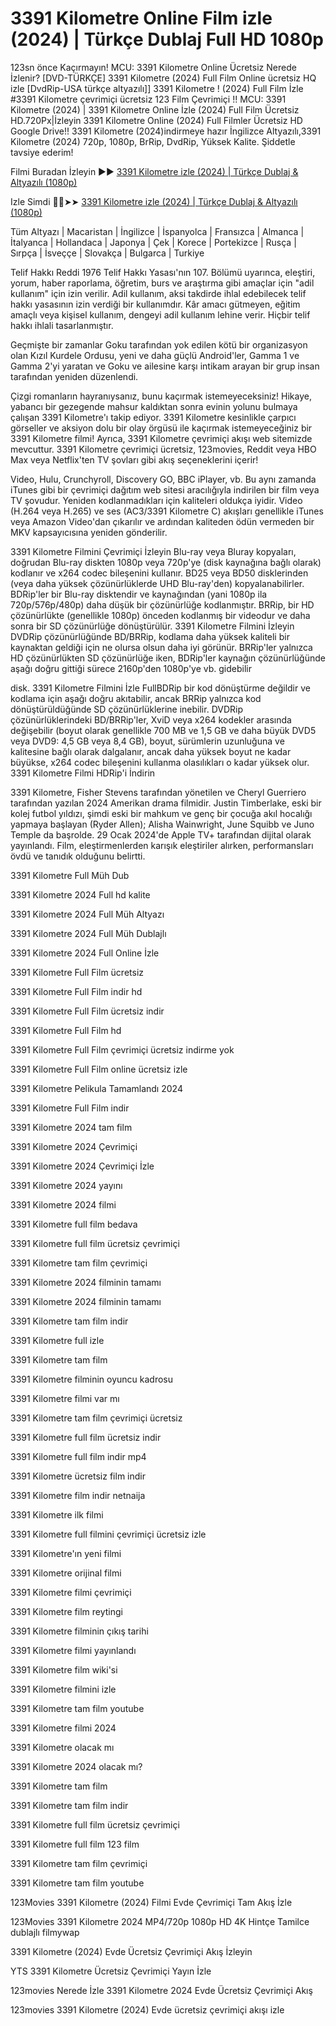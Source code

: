 # 3391 Kilometre Online Film izle (2024) | Türkçe Dublaj Full HD 1080p

123sn önce Kaçırmayın! MCU: 3391 Kilometre Online Ücretsiz Nerede İzlenir? [DVD-TÜRKÇE] 3391 Kilometre (2024) Full Film Online ücretsiz HQ izle [DvdRip-USA türkçe altyazılı]] 3391 Kilometre ! (2024) Full Film İzle #3391 Kilometre çevrimiçi ücretsiz 123 Film Çevrimiçi !! MCU: 3391 Kilometre (2024) | 3391 Kilometre Online İzle (2024) Full Film Ücretsiz HD.720Px|İzleyin 3391 Kilometre Online (2024) Full Filmler Ücretsiz HD Google Drive!! 3391 Kilometre (2024)indirmeye hazır İngilizce Altyazılı,3391 Kilometre (2024) 720p, 1080p, BrRip, DvdRip, Yüksek Kalite. Şiddetle tavsiye ederim!

Filmi Buradan İzleyin ▶▶ [3391 Kilometre izle (2024) | Türkçe Dublaj & Altyazılı (1080p)](https://4k.yeshq.biz/tr/movie/1155739/)

Izle Simdi 🔴✅➤➤ [3391 Kilometre izle (2024) | Türkçe Dublaj & Altyazılı (1080p)](https://flix.dcine.pro/tr/movie/1155739/)

Tüm Altyazı | Macaristan | İngilizce | İspanyolca | Fransızca | Almanca | İtalyanca | Hollandaca | Japonya | Çek | Korece | Portekizce | Rusça | Sırpça | İsveççe | Slovakça | Bulgarca | Turkiye

Telif Hakkı Reddi 1976 Telif Hakkı Yasası'nın 107. Bölümü uyarınca, eleştiri, yorum, haber raporlama, öğretim, burs ve araştırma gibi amaçlar için "adil kullanım" için izin verilir. Adil kullanım, aksi takdirde ihlal edebilecek telif hakkı yasasının izin verdiği bir kullanımdır. Kâr amacı gütmeyen, eğitim amaçlı veya kişisel kullanım, dengeyi adil kullanım lehine verir. Hiçbir telif hakkı ihlali tasarlanmıştır.

Geçmişte bir zamanlar Goku tarafından yok edilen kötü bir organizasyon olan Kızıl Kurdele Ordusu, yeni ve daha güçlü Android'ler, Gamma 1 ve Gamma 2'yi yaratan ve Goku ve ailesine karşı intikam arayan bir grup insan tarafından yeniden düzenlendi.

Çizgi romanların hayranıysanız, bunu kaçırmak istemeyeceksiniz! Hikaye, yabancı bir gezegende mahsur kaldıktan sonra evinin yolunu bulmaya çalışan 3391 Kilometre'ı takip ediyor. 3391 Kilometre kesinlikle çarpıcı görseller ve aksiyon dolu bir olay örgüsü ile kaçırmak istemeyeceğiniz bir 3391 Kilometre filmi! Ayrıca, 3391 Kilometre çevrimiçi akışı web sitemizde mevcuttur. 3391 Kilometre çevrimiçi ücretsiz, 123movies, Reddit veya HBO Max veya Netflix'ten TV şovları gibi akış seçeneklerini içerir!

Video, Hulu, Crunchyroll, Discovery GO, BBC iPlayer, vb. Bu aynı zamanda iTunes gibi bir çevrimiçi dağıtım web sitesi aracılığıyla indirilen bir film veya TV şovudur. Yeniden kodlanmadıkları için kaliteleri oldukça iyidir. Video (H.264 veya H.265) ve ses (AC3/3391 Kilometre C) akışları genellikle iTunes veya Amazon Video'dan çıkarılır ve ardından kaliteden ödün vermeden bir MKV kapsayıcısına yeniden gönderilir.

3391 Kilometre Filmini Çevrimiçi İzleyin Blu-ray veya Bluray kopyaları, doğrudan Blu-ray diskten 1080p veya 720p'ye (disk kaynağına bağlı olarak) kodlanır ve x264 codec bileşenini kullanır. BD25 veya BD50 disklerinden (veya daha yüksek çözünürlüklerde UHD Blu-ray'den) kopyalanabilirler. BDRip'ler bir Blu-ray disktendir ve kaynağından (yani 1080p ila 720p/576p/480p) daha düşük bir çözünürlüğe kodlanmıştır. BRRip, bir HD çözünürlükte (genellikle 1080p) önceden kodlanmış bir videodur ve daha sonra bir SD çözünürlüğe dönüştürülür. 3391 Kilometre Filmini İzleyin DVDRip çözünürlüğünde BD/BRRip, kodlama daha yüksek kaliteli bir kaynaktan geldiği için ne olursa olsun daha iyi görünür. BRRip'ler yalnızca HD çözünürlükten SD çözünürlüğe iken, BDRip'ler kaynağın çözünürlüğünde aşağı doğru gittiği sürece 2160p'den 1080p'ye vb. gidebilir

disk. 3391 Kilometre Filmini İzle FullBDRip bir kod dönüştürme değildir ve kodlama için aşağı doğru akıtabilir, ancak BRRip yalnızca kod dönüştürüldüğünde SD çözünürlüklerine inebilir. DVDRip çözünürlüklerindeki BD/BRRip'ler, XviD veya x264 kodekler arasında değişebilir (boyut olarak genellikle 700 MB ve 1,5 GB ve daha büyük DVD5 veya DVD9: 4,5 GB veya 8,4 GB), boyut, sürümlerin uzunluğuna ve kalitesine bağlı olarak dalgalanır, ancak daha yüksek boyut ne kadar büyükse, x264 codec bileşenini kullanma olasılıkları o kadar yüksek olur. 3391 Kilometre Filmi HDRip'i İndirin

3391 Kilometre, Fisher Stevens tarafından yönetilen ve Cheryl Guerriero tarafından yazılan 2024 Amerikan drama filmidir. Justin Timberlake, eski bir kolej futbol yıldızı, şimdi eski bir mahkum ve genç bir çocuğa akıl hocalığı yapmaya başlayan (Ryder Allen); Alisha Wainwright, June Squibb ve Juno Temple da başrolde. 29 Ocak 2024'de Apple TV+ tarafından dijital olarak yayınlandı. Film, eleştirmenlerden karışık eleştiriler alırken, performansları övdü ve tanıdık olduğunu belirtti.

3391 Kilometre Full Müh Dub

3391 Kilometre 2024 Full hd kalite

3391 Kilometre 2024 Full Müh Altyazı

3391 Kilometre 2024 Full Müh Dublajlı

3391 Kilometre 2024 Full Online İzle

3391 Kilometre Full Film ücretsiz

3391 Kilometre Full Film indir hd

3391 Kilometre Full Film ücretsiz indir

3391 Kilometre Full Film hd

3391 Kilometre Full Film çevrimiçi ücretsiz indirme yok

3391 Kilometre Full Film online ücretsiz izle

3391 Kilometre Pelikula Tamamlandı 2024

3391 Kilometre Full Film indir

3391 Kilometre 2024 tam film

3391 Kilometre 2024 Çevrimiçi

3391 Kilometre 2024 Çevrimiçi İzle

3391 Kilometre 2024 yayını

3391 Kilometre 2024 filmi

3391 Kilometre full film bedava

3391 Kilometre full film ücretsiz çevrimiçi

3391 Kilometre tam film çevrimiçi

3391 Kilometre 2024 filminin tamamı

3391 Kilometre 2024 filminin tamamı

3391 Kilometre tam film indir

3391 Kilometre full izle

3391 Kilometre tam film

3391 Kilometre filminin oyuncu kadrosu

3391 Kilometre filmi var mı

3391 Kilometre tam film çevrimiçi ücretsiz

3391 Kilometre full film ücretsiz indir

3391 Kilometre full film indir mp4

3391 Kilometre ücretsiz film indir

3391 Kilometre film indir netnaija

3391 Kilometre ilk filmi

3391 Kilometre full filmini çevrimiçi ücretsiz izle

3391 Kilometre'ın yeni filmi

3391 Kilometre orijinal filmi

3391 Kilometre filmi çevrimiçi

3391 Kilometre film reytingi

3391 Kilometre filminin çıkış tarihi

3391 Kilometre filmi yayınlandı

3391 Kilometre film wiki'si

3391 Kilometre filmini izle

3391 Kilometre tam film youtube

3391 Kilometre filmi 2024

3391 Kilometre olacak mı

3391 Kilometre 2024 olacak mı?

3391 Kilometre tam film

3391 Kilometre tam film indir

3391 Kilometre full film ücretsiz çevrimiçi

3391 Kilometre full film 123 film

3391 Kilometre tam film çevrimiçi

3391 Kilometre tam film youtube

123Movies 3391 Kilometre (2024) Filmi Evde Çevrimiçi Tam Akış İzle

123Movies 3391 Kilometre 2024 MP4/720p 1080p HD 4K Hintçe Tamilce dublajlı filmywap

3391 Kilometre (2024) Evde Ücretsiz Çevrimiçi Akış İzleyin

YTS 3391 Kilometre Ücretsiz Çevrimiçi Yayın İzle

123movies Nerede İzle 3391 Kilometre 2024 Evde Ücretsiz Çevrimiçi Akış

123movies 3391 Kilometre (2024) Evde ücretsiz çevrimiçi akışı izle
